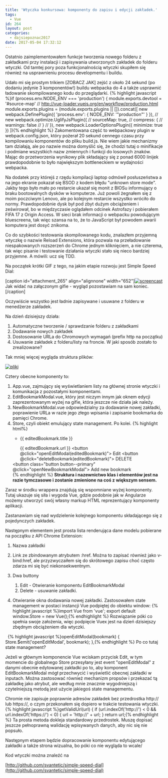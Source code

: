 ```yaml
---
title: 'Wtyczka konkursowa: komponenty do zapisu i edycji zakładek.'
tags:
  - Vue
id: 264
layout: post
categories:
  - dajsiepoznac2017
date: 2017-05-04 17:32:12
---
```


Ostatnio zaimplementowałem funkcje tworzenia nowego folderu z zakładkami przy instalacji i zapisywania utworzonych zakładek do folderu wtyczki. Od tamtej pory poza funkcjonalnością wtyczki skupiłem się również na usprawnieniu procesu developmentu i buildu.

Udało mi się prostym trikiem [ZOBACZ JAK] zejść z około 24 sekund (po dodaniu jedynie 3 komponentów!) buildu webpacka do 4 a także usprawnić ładowanie skompilowanego kodu do przeglądarki.
{% highlight javascript %}if (process.env.NODE_ENV === 'production') {
  module.exports.devtool = '#source-map'
  // http://vue-loader.vuejs.org/en/workflow/production.html
  module.exports.plugins = (module.exports.plugins || []).concat([
    new webpack.DefinePlugin({
      'process.env': {
        NODE_ENV: '"production"'
      }
    }),
    // new webpack.optimize.UglifyJsPlugin({
    //   sourceMap: true,
    //   compress: {
    //     warnings: false
    //   }
    // }),
    new webpack.LoaderOptionsPlugin({
      minimize: true
    })
  ]){% endhighlight %}
Zakomentowana część to webpackowy plugin w webpack.config.json, który pożerał 20 sekund cennego czasu przy kompilowaniu komponentów do pliku build.js. Nie wiem jakie mechanizmy tam działają, ale po nazwie można domyślić się, że chodzi tutaj o minifikacje i podmiane wszystkich nazw zmiennych i funkcji do losowych znaków. Mając do przetworzenia wynikowy plik składający się z ponad 6000 linijek prawdopodobnie to było największym bottleneckiem w wydajności webpacka.

Na dodatek przy którejś z rzędu kompilacji laptop odmówił posłuszeństwa a na jego ekranie pokazał się BSOD z kodem błędu "unknown store mode". Jakby tego było mało po restarcie ukazał się monit z BIOSu informujący o braku bootowalnych dysków w komputerze. Już powoli żegnałem się z moim poczciwym Lenovo, ale po kolejnym restarcie wszystko wróciło do normy. Prawdopodobnie dysk był pod zbyt dużym obciążeniem i ześwirował, bo w międzyczasie oglądałem odcinek Astrofazy i pobierałem FIFA 17 z Origin Access. W sieci brak informacji o webpacku powodującym bluescreena, tak więc szansa na to, że to JavaScript był powodem awarii komputera jest dosyć znikoma.

Co do szybkości testowania skompilowanego kodu, znalazłem przyjemną wtyczkę o nazwie Reload Extensions, która pozwala na przeładowanie niespakowanych rozszerzeń do Chrome jednym kliknięciem, a nie czterema, tak więc pisanie i testowanie działania wtyczki stało się nieco bardziej przyjemne. A mówili: ucz się TDD.

Na początek krótki GIF z tego, na jakim etapie rozwoju jest Simple Speed Dial:

[caption id="attachment_265" align="alignnone" width="652"][![screencast](http://arkadiuszm.pl/wp-content/uploads/2017/04/screencast.gif)](http://arkadiuszm.pl/wp-content/uploads/2017/04/screencast.gif) Jak widać na załączonym gifie - wygląd pozostawiam na sam koniec.[/caption]

Oczywiście wszystko jest ładnie zapisywane i usuwane z folderu w menedżerze zakładek.

Na dzień dzisiejszy działa:

1.  Automatyczne tworzenie / sprawdzanie folderu z zakładkami
2.  Dodawanie nowych zakładek
3.  Dostosowanie URLa do Chromowych wymagań (prefix http na początku)
4.  Usuwanie zakładek z folderu/listy na froncie.
W jaki sposób zostało to zrealizowane?

Tak mniej więcej wygląda struktura plików:

[![pliki](http://arkadiuszm.pl/wp-content/uploads/2017/04/pliki.png)](http://arkadiuszm.pl/wp-content/uploads/2017/04/pliki.png)

Cztery obecne komponenty to:

1.  App.vue, zajmujący się wyświetlaniem listy na głównej stronie wtyczki i komunikacja z pozostałymi komponentami.
2.  EditBookmarkModal.vue, który jest niczym innym jak oknem edycji zaprezentowanym wyżej na gifie, która jeszcze nie działa jak należy.
3.  NewBookmarkModal.vue odpowiedzialny za dodawanie nowej zakładki, poprawienie URLa w razie jego złego wpisania i zapisanie bookmarka do pamięci Chrome.
4.  Store, czyli obiekt emulujący state management.
Po kolei.
{% highlight html%}  <div class="extension__wrapper">
            <new-bookmark-modal></new-bookmark-modal>
            <edit-bookmark-modal></edit-bookmark-modal>
            <ul class="extension__bookmarks">
                <li v-for="editedBookmark in extensionBookmarks" class="extension__bookmark">
                    <p> {{ editedBookmark.title }} </p>
                    <a :href="editedBookmark.url"> {{ editedBookmark.url }}</a>
                    <button @click="openEditModal(editedBookmark)"> Edit </button>
                    <button @click="deleteBookmark(editedBookmark)"> DELETE </button>
                </li>
            </ul>
            <button class="button button--primary" @click="openNewBookmarkModal"> Add new bookmark</button>
        </div>{% endhighlight %}
**Struktura i nazewnictwo klas i elementów jest na razie tymczasowe i zostanie zmienione na coś z większym sensem.**

Zaraz w środku wrappera znajdują się wspomniane wyżej komponenty. Tutaj ukazuje się siła i wygoda Vue, gdzie podobnie jak w Angularze możemy utworzyć swój własny markup HTML reprezentujący komponenty aplikacji.

Zastanawiam się nad wydzielenie kolejnego komponentu składającego się z pojedynczych zakładek.

Następnym elementem jest prosta lista renderująca dane modelu pobierane na początku z API Chrome Extension:

1.  Nazwa zakładki
2.  Link ze zbindowanym atrybutem :href. Można to zapisać również jako v-bind:href, ale przyzwyczaiłem się do skrótowego zapisu choć często zdarza mi się być niekonsekwentnym.
3.  Dwa buttony

    1.  Edit - Otwieranie komponentu EditBookmarkModal
    2.  Delete - usuwanie zakładki.

4.  Otwieranie okna dodawania nowej zakładki.
Zastosowałem state management w postaci instancji Vue podpiętej do obiektu window:
{% highlight javascript %}import Vue from 'vue';
export default window.Store = new Vue();{% endhighlight %}
Rozwiązanie póki co spełnia swoje założenia, więc podpięcie Vuex jest na dzień dzisiejszy zbędnym obciążeniem dla wtyczki.

&nbsp;
{% highlight javascript %}openEditModal(bookmark) {
            Store.$emit('openEditModal', bookmark);
        },{% endhighlight %}
Po co tutaj state management?

Jeżeli w głównym komponencie Vue wciskam przycisk Edit, w tym momencie do globalnego Store przesyłany jest event "openEditModal" z danymi obecnie edytowanej zakładki po to, aby komponent EditBookmarkModal mógł przechwycić i wyświetlić obecnej zakładki w inputach. Można zastosować również mechanizm propsów i przekazać tą zakładkę jako atrybut, ale według mnie znacznie wygodniejszą i czytelniejszą metodą jest użycie jakiegoś state managementu.

Chromie nie zapisuje poprawnie adresów zakładek bez przedrostka http:// lub https://, o czym przekonałem się dopiero w trakcie testowania wtyczki.
{% highlight javascript %}getValidUrl(url) {
              if (url.indexOf('http://') < 0 && url.indexOf('https://') < 0) {
                  url = 'http://' + url;
              }  return url;{% endhighlight %}
Ta prosta metoda dokleja standardowy przedrostek. Muszę dopisać jeszcze pełnoprawną walidację wpisywanych danych, aby nic się nie popsuło.

Następnym etapem będzie dopracowanie komponentu edytującego zakładki a także strona wizualna, bo póki co nie wygląda to wcale/

Kod wtyczki można znaleźć na

[http://github.com/svantetic/simple-speed-dial](http://github.com/svantetic/simple-speed-dial)

&nbsp;